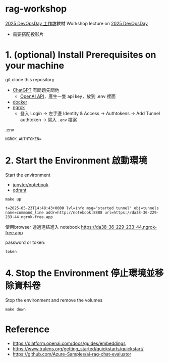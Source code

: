 # rag-workshop

[2025 DevOpsDay 工作坊](https://devopsdays.tw/2025/workshop-page/3788)教材
Workshop lecture on [2025 DevOpsDay](https://devopsdays.tw/2025/workshop-page/3788)
- 需要搭配投影片

# 1. (optional) Install Prerequisites on your machine

git clone this repository

- [ChatGPT](https://chatgpt.com/) 有問題先問他
  - [OpenAI API](https://platform.openai.com/settings/organization/api-keys)，產生一隻 api key，放到 .env 裡面
- [docker](https://docs.docker.com/engine/install/)
- [ngrok](https://dashboard.ngrok.com/login)
  - 登入 Login -> 左手邊 Identity & Access -> Authtokens -> Add Tunnel authtoken -> 寫入 `.env` 檔案

.env
```
NGROK_AUTHTOKEN=
```

# 2. Start the Environment 啟動環境

Start the environment
- [jupyter/notebook](https://jupyter-docker-stacks.readthedocs.io/en/latest/)
- [qdrant](https://qdrant.tech/documentation/)

```
make up

t=2025-05-23T14:48:43+0000 lvl=info msg="started tunnel" obj=tunnels name=command_line addr=http://notebook:8888 url=https://da38-36-229-233-44.ngrok-free.app
```

使用browser 透過連結進入 notebook
https://da38-36-229-233-44.ngrok-free.app 

password or token:
```
token
```

# 4. Stop the Environment 停止環境並移除資料卷

Stop the environment and remove the volumes

```
make down
```

# Reference

- https://platform.openai.com/docs/guides/embeddings
- https://www.trulens.org/getting_started/quickstarts/quickstart/
- https://github.com/Azure-Samples/ai-rag-chat-evaluator
